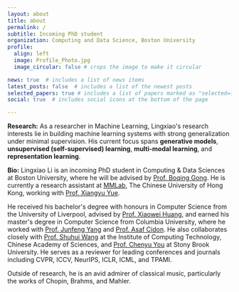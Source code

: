 ```yaml
---
layout: about
title: about
permalink: /
subtitle: Incoming PhD student
organization: Computing and Data Science, Boston University
profile:
  align: left
  image: Profile_Photo.jpg
  image_circular: false # crops the image to make it circular

news: true  # includes a list of news items
latest_posts: false  # includes a list of the newest posts
selected_papers: true # includes a list of papers marked as "selected={true}"
social: true  # includes social icons at the bottom of the page

---
```


  
**Research:** As a researcher in Machine Learning, Lingxiao's research interests lie in building machine learning systems with strong generalization under minimal supervision. His current focus spans **generative models**, **unsupervised (self-supervised) learning**, **multi-modal learning**, and **representation learning**. 

**Bio:** Lingxiao Li is an incoming PhD student in Computing & Data Sciences at Boston University, where he will be advised by [Prof. Boqing Gong](http://boqinggong.info/). He is currently a research assistant at [MMLab](https://mmlab.ie.cuhk.edu.hk/index.html), The Chinese University of Hong Kong, working with [Prof. Xiangyu Yue](https://xyue.io/). 

He received his bachelor's degree with honours in Computer Science from the University of Liverpool, advised by [Prof. Xiaowei Huang](https://cgi.csc.liv.ac.uk/~xiaowei/), and earned his master's degree in Computer Science from Columbia University, where he worked with [Prof. Junfeng Yang](http://www.cs.columbia.edu/~junfeng/) and [Prof. Asaf Cidon](https://www.asafcidon.com/). He also collaborates closely with [Prof. Shuhui Wang](https://people.ucas.edu.cn/~wangshuhui?language=en) at the Institute of Computing Technology, Chinese Academy of Sciences, and [Prof. Chenyu You](https://chenyuyou.me/) at Stony Brook University. He serves as a reviewer for leading conferences and journals including CVPR, ICCV, NeurIPS, ICLR, ICML, and TPAMI.

Outside of research, he is an avid admirer of classical music, particularly the works of Chopin, Brahms, and Mahler.
